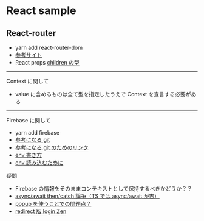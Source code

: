 # React sample

## React-router

- yarn add react-router-dom
- [参考サイト](https://zenn.dev/longbridge/articles/61b05d8bdb014d)
- React props [children の型](https://maku.blog/p/xenv4bh/)

---

Context に関して

- value に含めるものは全て型を指定したうえで Context を宣言する必要がある

---

Firebase に関して

- yarn add firebase
- [参考になる git](https://github.com/kurab/react-typescript-firebase.git)
- [参考になる git のためのリンク](https://qiita.com/kurab/items/e1f78008cc87cdafebf4#%E3%81%AF%E3%81%98%E3%82%81%E3%81%AB%E3%81%AE%E5%89%8D%E3%81%AE%E7%B5%90%E8%AB%96)
- [env 書き方](https://reffect.co.jp/react/react-firebase-auth)
- [env 読み込むために](https://qiita.com/hirogw/items/aa6e589bc90f1495033c)

疑問

- Firebase の情報をそのままコンテキストとして保持するべきかどうか？？
- [async/await then/catch 論争（TS では async/await が吉）](https://qiita.com/jamashita/items/67b29f590e4d5ee6ed38)
- [popup を使うことでの問題点？](https://i-ssue.com/topics/223f449f-c9c2-4a3f-bf4a-9024409327c6)
- [redirect 版 login Zen](https://zenn.dev/knaka0209/articles/1cf194dd70eff9)
